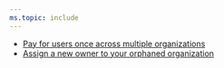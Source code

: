 ```yaml
---
ms.topic: include
---
```


* [Pay for users once across multiple organizations](#pay-for-users-once-across-multiple-organizations)
* [Assign a new owner to your orphaned organization](#assign-a-new-owner-to-your-orphaned-organization)
